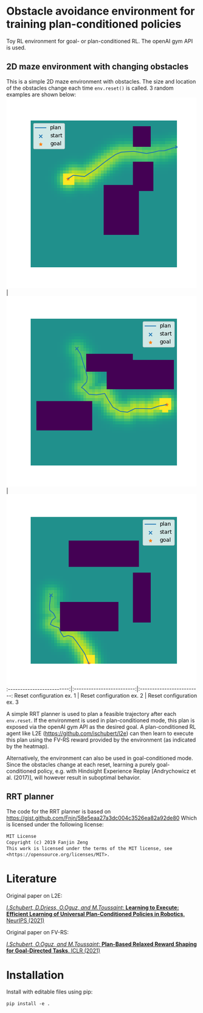 # Obstacle avoidance environment for training plan-conditioned policies
Toy RL environment for goal- or plan-conditioned RL. The openAI gym API is used.

## 2D maze environment with changing obstacles
This is a simple 2D maze environment with obstacles.
The size and location of the obstacles change each time `env.reset()` is called. 3 random examples are shown below:
![](scripts/0_example.png) |![](scripts/1_example.png) |![](scripts/2_example.png)
:-------------------------:|:-------------------------:|:-------------------------:
Reset configuration ex. 1             |  Reset configuration ex. 2           |  Reset configuration ex. 3

A simple RRT planner is used to plan a feasible trajectory after each `env.reset`.
If the environment is used in plan-conditioned mode, this plan is exposed via the openAI gym API as the desired goal.
A plan-conditioned RL agent like L2E (https://github.com/ischubert/l2e) can then learn to execute this plan using the FV-RS reward provided by the environment (as indicated by the heatmap).

Alternatively, the environment can also be used in goal-conditioned mode.
Since the obstacles change at each reset, learning a purely goal-conditioned policy, e.g. with Hindsight Experience Replay [Andrychowicz et al. (2017)], will however result in suboptimal behavior.



## RRT planner
The code for the RRT planner is based on https://gist.github.com/Fnjn/58e5eaa27a3dc004c3526ea82a92de80
Which is licensed under the following license:
```
MIT License
Copyright (c) 2019 Fanjin Zeng
This work is licensed under the terms of the MIT license, see <https://opensource.org/licenses/MIT>.
```

# Literature
Original paper on L2E:

[_I.Schubert, D.Driess, O.Oguz, and M.Toussaint_: **Learning to Execute: Efficient Learning of Universal Plan-Conditioned Policies in Robotics**. NeurIPS (2021)](https://openreview.net/pdf?id=lEkPb2Rhm7)

Original paper on FV-RS:

[_I.Schubert, O.Oguz, and M.Toussaint_: **Plan-Based Relaxed Reward Shaping for Goal-Directed Tasks**. ICLR (2021)](https://openreview.net/pdf?id=w2Z2OwVNeK)

# Installation
Install with editable files using pip:
```
pip install -e .
```